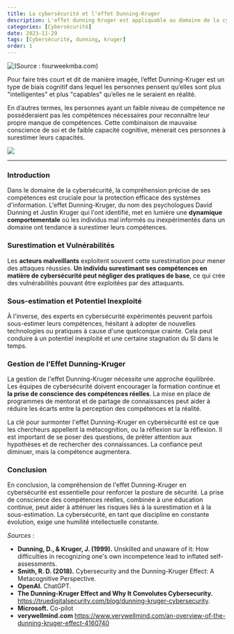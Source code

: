 ```yaml
---
title: La cybersécurité et l'effet Dunning-Kruger
description: L'effet dunning Kruger est appliquable au domaine de la cybersécurité et cela représente une menace pour les entreprises.
categories: [Cybersécurité]
date: 2023-11-29
tags: [Cybersécurité, dunning, kruger]
order: 1
---
```


![(Source : fourweekmba.com)](cybersecurite/cybersecurite_dunning_kruger/dunning-kruger.webp)

Pour faire très court et dit de manière imagée, l’effet Dunning-Kruger est un type de biais cognitif dans lequel les personnes pensent qu’elles sont plus "intelligentes" et plus "capables" qu’elles ne le seraient en réalité.  

En d’autres termes, les personnes ayant un faible niveau de compétence ne posséderaient pas les compétences nécessaires pour reconnaître leur propre manque de compétences. Cette combinaison de mauvaise conscience de soi et de faible capacité cognitive, mènerait ces personnes à surestimer leurs capacités.

![](cybersecurite/cybersecurite_dunning_kruger/salt.gif)

---

### Introduction

Dans le domaine de la cybersécurité, la compréhension précise de ses compétences est cruciale pour la protection efficace des systèmes d'information. L'effet Dunning-Kruger, du nom des psychologues David Dunning et Justin Kruger qui l'ont identifié, met en lumière une **dynamique comportementale** où les individus mal informés ou inexpérimentés dans un domaine ont tendance à surestimer leurs compétences.

### Surestimation et Vulnérabilités

Les **acteurs malveillants** exploitent souvent cette surestimation pour mener des attaques réussies. **Un individu surestimant ses compétences en matière de cybersécurité peut négliger des pratiques de base**, ce qui crée des vulnérabilités pouvant être exploitées par des attaquants.

### Sous-estimation et Potentiel Inexploité

À l'inverse, des experts en cybersécurité expérimentés peuvent parfois sous-estimer leurs compétences, hésitant à adopter de nouvelles technologies ou pratiques à cause d'une quelconque crainte. Cela peut conduire à un potentiel inexploité et une certaine stagnation du SI dans le temps.

### Gestion de l'Effet Dunning-Kruger

La gestion de l'effet Dunning-Kruger nécessite une approche équilibrée. Les équipes de cybersécurité doivent encourager la formation continue et **la prise de conscience des compétences réelles**. La mise en place de programmes de mentorat et de partage de connaissances peut aider à réduire les écarts entre la perception des compétences et la réalité.

La clé pour surmonter l'effet Dunning-Kruger en cybersécurité est ce que les chercheurs appellent la métacognition, ou la réflexion sur la réflexion. Il est important de se poser des questions, de prêter attention aux hypothèses et de rechercher des connaissances. La confiance peut diminuer, mais la compétence augmentera.

### Conclusion

En conclusion, la compréhension de l'effet Dunning-Kruger en cybersécurité est essentielle pour renforcer la posture de sécurité. La prise de conscience des compétences réelles, combinée à une éducation continue, peut aider à atténuer les risques liés à la surestimation et à la sous-estimation. La cybersécurité, en tant que discipline en constante évolution, exige une humilité intellectuelle constante.

*Sources* : 

- **Dunning, D., & Kruger, J. (1999).** Unskilled and unaware of it: How difficulties in recognizing one's own incompetence lead to inflated self-assessments.
- **Smith, R. D. (2018).** Cybersecurity and the Dunning-Kruger Effect: A Metacognitive Perspective.
- **OpenAI.** ChatGPT.
- **The Dunning-Kruger Effect and Why It Convolutes Cybersecurity.** https://truedigitalsecurity.com/blog/dunning-kruger-cybersecurity.
- **Microsoft.** Co-pilot
- **verywellmind.com** https://www.verywellmind.com/an-overview-of-the-dunning-kruger-effect-4160740